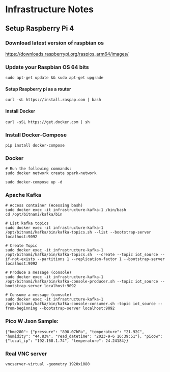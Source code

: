 # Infrastructure Notes

## Setup Raspberry Pi 4

### Download latest version of raspbian os
https://downloads.raspberrypi.org/raspios_arm64/images/

### Update your Raspbian OS 64 bits
```
sudo apt-get update && sudo apt-get upgrade
```

#### Setup Raspberry pi as a router
```
curl -sL https://install.raspap.com | bash
```

#### Install Docker
```
curl -sSL https://get.docker.com | sh
```

### Install Docker-Compose
```
pip install docker-compose
```


### Docker
```
# Run the following commands:
sudo docker network create spark-network

sudo docker-compose up -d
```

### Apache Kafka
```
# Access container (Acessing bash)
sudo docker exec -it infrastructure-kafka-1 /bin/bash
cd /opt/bitnami/kafka/bin

# List kafka topics
sudo docker exec -it infrastructure-kafka-1 /opt/bitnami/kafka/bin/kafka-topics.sh --list --bootstrap-server localhost:9092

# Create Topic
sudo docker exec -it infrastructure-kafka-1 /opt/bitnami/kafka/bin/kafka-topics.sh  --create --topic iot_source --if-not-exists --partitions 1 --replication-factor 1 --bootstrap-server localhost:9092

# Produce a message (console)
sudo docker exec -it infrastructure-kafka-1 /opt/bitnami/kafka/bin/kafka-console-producer.sh --topic iot_source --bootstrap-server localhost:9092

# Consume a message (console)
sudo docker exec -it infrastructure-kafka-1 /opt/bitnami/kafka/bin/kafka-console-consumer.sh -topic iot_source --from-beginning --bootstrap-server localhost:9092

```
  

### Pico W Json Sample:
```
{"bme280": {"pressure": "890.07hPa", "temperature": "21.92C", "humidity": "44.83%", "read_datetime": "2023-9-6 16:39:51"}, "picow": {"local_ip": "192.168.1.74", "temperature": 24.24184}}
```
  
### Real VNC server
```
vncserver-virtual -geometry 1920x1080
```